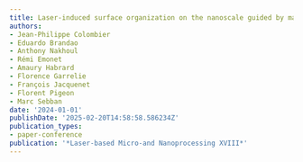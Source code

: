 ```yaml
---
title: Laser-induced surface organization on the nanoscale guided by machine learning
authors:
- Jean-Philippe Colombier
- Eduardo Brandao
- Anthony Nakhoul
- Rémi Emonet
- Amaury Habrard
- Florence Garrelie
- François Jacquenet
- Florent Pigeon
- Marc Sebban
date: '2024-01-01'
publishDate: '2025-02-20T14:58:58.586234Z'
publication_types:
- paper-conference
publication: '*Laser-based Micro-and Nanoprocessing XVIII*'
---
```

